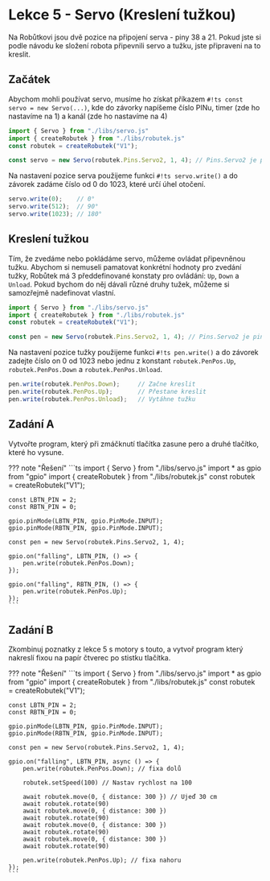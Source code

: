 # Lekce 5 - Servo (Kreslení tužkou)

Na Robůtkovi jsou dvě pozice na připojení serva - piny 38 a 21. Pokud jste si podle návodu ke složení robota připevnili servo a tužku, jste připraveni na to kreslit.

## Začátek

Abychom mohli používat servo, musíme ho získat příkazem `#!ts const servo = new Servo(...)`, kde do závorky napíšeme číslo PINu, timer (zde ho nastavíme na 1) a kanál (zde ho nastavíme na 4)

```ts
import { Servo } from "./libs/servo.js"
import { createRobutek } from "./libs/robutek.js"
const robutek = createRobutek("V1");

const servo = new Servo(robutek.Pins.Servo2, 1, 4); // Pins.Servo2 je pin 38
```

Na nastavení pozice serva použijeme funkci `#!ts servo.write()` a do závorek zadáme číslo od 0 do 1023,
které určí úhel otočení.
```ts
servo.write(0);    // 0°
servo.write(512);  // 90°
servo.write(1023); // 180°
```

## Kreslení tužkou

Tím, že zvedáme nebo pokládáme servo, můžeme ovládat připevněnou tužku. 
Abychom si nemuseli pamatovat konkrétní hodnoty pro zvedání tužky, Robůtek má 3 předdefinované konstaty pro ovládání: `Up`, `Down` a `Unload`.
Pokud bychom do něj dávali různé druhy tužek, můžeme si samozřejmě nadefinovat vlastní.

```ts
import { Servo } from "./libs/servo.js"
import { createRobutek } from "./libs/robutek.js"
const robutek = createRobutek("V1");

const pen = new Servo(robutek.Pins.Servo2, 1, 4); // Pins.Servo2 je pin 38
```

Na nastavení pozice tužky použijeme funkci `#!ts pen.write()` a do závorek zadejte číslo on 0 od 1023 nebo jednu z konstant `robutek.PenPos.Up`, `robutek.PenPos.Down` a `robutek.PenPos.Unload`.

```ts
pen.write(robutek.PenPos.Down);     // Začne kreslit
pen.write(robutek.PenPos.Up);       // Přestane kreslit
pen.write(robutek.PenPos.Unload);   // Vytáhne tužku
```

## Zadání A

Vytvořte program, který při zmáčknutí tlačítka zasune pero a druhé tlačítko, které ho vysune.

??? note "Řešení"
    ```ts
    import { Servo } from "./libs/servo.js"
    import * as gpio from "gpio"
    import { createRobutek } from "./libs/robutek.js"
    const robutek = createRobutek("V1");

    const LBTN_PIN = 2;
    const RBTN_PIN = 0;

    gpio.pinMode(LBTN_PIN, gpio.PinMode.INPUT);
    gpio.pinMode(RBTN_PIN, gpio.PinMode.INPUT);

    const pen = new Servo(robutek.Pins.Servo2, 1, 4);

    gpio.on("falling", LBTN_PIN, () => {
        pen.write(robutek.PenPos.Down);
    });

    gpio.on("falling", RBTN_PIN, () => {
        pen.write(robutek.PenPos.Up);
    });
    ```

## Zadání B

Zkombinuj poznatky z lekce 5 s motory s touto, a vytvoř program který nakreslí fixou na papír čtverec po stistku tlačítka.

??? note "Řešení"
    ```ts
    import { Servo } from "./libs/servo.js"
    import * as gpio from "gpio"
    import { createRobutek } from "./libs/robutek.js"
    const robutek = createRobutek("V1");

    const LBTN_PIN = 2;
    const RBTN_PIN = 0;

    gpio.pinMode(LBTN_PIN, gpio.PinMode.INPUT);
    gpio.pinMode(RBTN_PIN, gpio.PinMode.INPUT);

    const pen = new Servo(robutek.Pins.Servo2, 1, 4);

    gpio.on("falling", LBTN_PIN, async () => {
        pen.write(robutek.PenPos.Down); // fixa dolů

        robutek.setSpeed(100) // Nastav rychlost na 100

        await robutek.move(0, { distance: 300 }) // Ujeď 30 cm
        await robutek.rotate(90)
        await robutek.move(0, { distance: 300 })
        await robutek.rotate(90)
        await robutek.move(0, { distance: 300 })
        await robutek.rotate(90)
        await robutek.move(0, { distance: 300 })
        await robutek.rotate(90)

        pen.write(robutek.PenPos.Up); // fixa nahoru
    });
    ```
